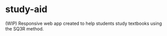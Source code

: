 # study-aid
(WIP) Responsive web app created to help students study textbooks using the SQ3R method.

